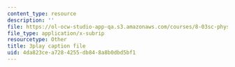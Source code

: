 ```yaml
---
content_type: resource
description: ''
file: https://ol-ocw-studio-app-qa.s3.amazonaws.com/courses/8-03sc-physics-iii-vibrations-and-waves-fall-2016/4da823cea7284255db848a8b0dbd5bf1_QxemLb8-5AA.srt
file_type: application/x-subrip
resourcetype: Other
title: 3play caption file
uid: 4da823ce-a728-4255-db84-8a8b0dbd5bf1
---
```

